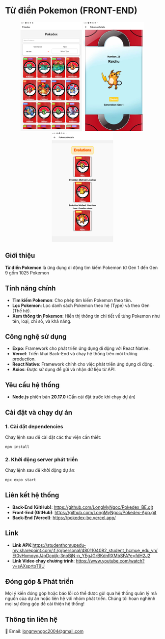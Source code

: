 # Từ điền Pokemon (FRONT-END)
<p align="center">
  <img src="assets/HomeScreen.png" alt="Home Screen" width="200" style="display: inline-block;">
  <img src="assets/DetailScreen.png" alt="Detail Screen" width="200" style="display: inline-block;">
  <img src="assets/EvolutionScreen.png" alt="Evolution Screen" width="200" style="display: inline-block;">
</p>

## Giới thiệu
**Từ điển Pokemon** là ứng dụng di động tìm kiếm Pokemon từ Gen 1 đến Gen 9 gồm 1025 Pokemon

## Tính năng chính
- **Tìm kiếm Pokemon**: Cho phép tìm kiếm Pokemon theo tên.
- **Lọc Pokemon**: Lọc danh sách Pokemon theo hệ (Type) và theo Gen (Thế hệ).
- **Xem thông tin Pokemon**: Hiển thị thông tin chi tiết về từng Pokemon như tên, loại, chỉ số, và khả năng.

## Công nghệ sử dụng
- **Expo**: Framework cho phát triển ứng dụng di động với React Native.
- **Vercel**: Triển khai Back-End và chạy hệ thống trên môi trường production.
- **React Native**: Framework chính cho việc phát triển ứng dụng di động.
- **Axios**: Được sử dụng để gửi và nhận dữ liệu từ API.

## Yêu cầu hệ thống
- **Node.js** phiên bản **20.17.0** (Cần cài đặt trước khi chạy dự án)

## Cài đặt và chạy dự án
### 1. Cài đặt dependencies
Chạy lệnh sau để cài đặt các thư viện cần thiết:
```bash
npm install
```

### 2. Khởi động server phát triển
Chạy lệnh sau để khởi động dự án:
```bash
npx expo start
```

## Liên kết hệ thống
- **Back-End (GitHub)**: https://github.com/LongMyNgoc/Pokedex_BE.git
- **Front-End (GitHub)**: https://github.com/LongMyNgoc/Pokedex-App.git
- **Back-End (Vercel)**: https://pokedex-be.vercel.app/

## Link
- **Link APK**:https://studenthcmupedu-my.sharepoint.com/:f:/g/personal/4801104082_student_hcmue_edu_vn/Et0vHxmqyqJJpDcpijk-3noBjN-p_YEgJGrBKdnRXMbSFA?e=fdH2J2
- **Link Video chạy chương trình**: https://www.youtube.com/watch?v=sAXsprtoT9U

## Đóng góp & Phát triển
Mọi ý kiến đóng góp hoặc báo lỗi có thể được gửi qua hệ thống quản lý mã nguồn của dự án hoặc liên hệ với nhóm phát triển. Chúng tôi hoan nghênh mọi sự đóng góp để cải thiện hệ thống!

## Thông tin liên hệ
📧 Email: longmyngoc2004@gmail.com  

